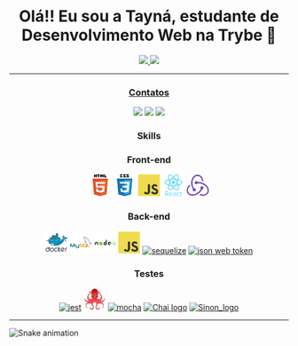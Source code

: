 <h1 align="center"> Olá!! Eu sou a Tayná, estudante de Desenvolvimento Web na Trybe 🚀 </h1>
<div align="center">
  <a href="https://github.com/Tayna-Silva-Macedo">
  <img height="160em" src="https://github-readme-stats.vercel.app/api?username=Tayna-Silva-Macedo&show_icons=true&theme=dracula&include_all_commits=true&count_private=true"/>
  <img height="160em" src="https://github-readme-stats.vercel.app/api/top-langs/?username=Tayna-Silva-Macedo&layout=compact&langs_count=7&theme=dracula"/>
</div>
  
---

<h3 align="center">Contatos</h3>

<div align="center"> 
  <a href="https://www.instagram.com/tayna_macedo_/" target="_blank"><img src="https://img.shields.io/badge/-Instagram-%23E4405F?style=for-the-badge&logo=instagram&logoColor=white" target="_blank"></a>
  <a href="https://www.linkedin.com/in/tayna-macedo/" target="_blank"><img src="https://img.shields.io/badge/-LinkedIn-%230077B5?style=for-the-badge&logo=linkedin&logoColor=white" target="_blank"></a>
  <a href = "mailto:tayna_sm1996@hotmail.com"><img src="https://img.shields.io/badge/Microsoft_Outlook-0078D4?style=for-the-badge&logo=microsoft-outlook&logoColor=white" target="_blank"></a>
</div>
  
<h3 align="center"> Skills </h3>

<h3 align="center"> Front-end </h3>

<p align="center">
  <a href="https://www.w3schools.com/html" target="_blank" rel="noreferrer"><img src="https://raw.githubusercontent.com/devicons/devicon/master/icons/html5/html5-original-wordmark.svg" alt="html5" width="40" height="40"/></a>
  <a href="https://www.w3schools.com/css/" target="_blank" rel="noreferrer"><img src="https://raw.githubusercontent.com/devicons/devicon/master/icons/css3/css3-original-wordmark.svg" alt="css3" width="40" height="40"/></a>
  <a href="https://developer.mozilla.org/en-US/docs/Web/JavaScript" target="_blank" rel="noreferrer"><img src="https://raw.githubusercontent.com/devicons/devicon/master/icons/javascript/javascript-original.svg" alt="javascript" width="40" height="40"/></a>
  <a href="https://reactjs.org/" target="_blank" rel="noreferrer"><img src="https://raw.githubusercontent.com/devicons/devicon/master/icons/react/react-original-wordmark.svg" alt="react" width="40" height="40"/></a>
  <a href="https://redux.js.org" target="_blank" rel="noreferrer"><img src="https://raw.githubusercontent.com/devicons/devicon/master/icons/redux/redux-original.svg" alt="redux" width="40" height="40"/></a>
</p>

<h3 align="center"> Back-end </h3>

<p align="center">
  <a href="https://www.docker.com/" target="_blank" rel="noreferrer"><img src="https://raw.githubusercontent.com/devicons/devicon/master/icons/docker/docker-original-wordmark.svg" alt="docker" width="40" height="40"/></a>
  <a href="https://www.mysql.com/" target="_blank" rel="noreferrer"><img src="https://raw.githubusercontent.com/devicons/devicon/master/icons/mysql/mysql-original-wordmark.svg" alt="mysql" width="40" height="40"/></a>
  <a href="https://nodejs.org" target="_blank" rel="noreferrer"><img src="https://raw.githubusercontent.com/devicons/devicon/master/icons/nodejs/nodejs-original-wordmark.svg" alt="nodejs" width="40" height="40"/></a>
  <a href="https://developer.mozilla.org/en-US/docs/Web/JavaScript" target="_blank" rel="noreferrer"><img src="https://raw.githubusercontent.com/devicons/devicon/master/icons/javascript/javascript-original.svg" alt="javascript" width="40" height="40"/></a>
  <a href="https://sequelize.org/" target="_blank" rel="noreferrer"><img src="https://cdn.jsdelivr.net/gh/devicons/devicon/icons/sequelize/sequelize-original.svg" alt="sequelize" width="40" height="40"/></a>
  <a href="https://jwt.io/" target="_blank" rel="noreferrer"><img src="https://img.icons8.com/color/48/000000/java-web-token.png" alt="json web token" width="40" height="40"/></a>
</p>

<h3 align="center"> Testes </h3>

<p align="center">
  <a href="https://jestjs.io" target="_blank" rel="noreferrer"><img src="https://www.vectorlogo.zone/logos/jestjsio/jestjsio-icon.svg" alt="jest" width="40" height="40"/></a>
  <a href="https://testing-library.com/docs/" target="_blank" rel="noreferrer"><img src="https://raw.githubusercontent.com/testing-library/dom-testing-library/main/other/octopus.png" height="40" width="40" alt="Testing Library" /></a>
  <a href="https://mochajs.org" target="_blank" rel="noreferrer"><img src="https://www.vectorlogo.zone/logos/mochajs/mochajs-icon.svg" alt="mocha" width="40" height="40"/></a>
  <a href="https://www.chaijs.com" target="_blank" rel="noreferrer"><img src="https://opencollective-production.s3-us-west-1.amazonaws.com/76dc6780-9bb2-11e8-927c-71f29759abab.png" height="40" alt="Chai logo"/></a>
  <a href="https://sinonjs.org" target="_blank" rel="noreferrer"><img src="https://sinonjs.org/assets/images/logo.png" height="45" alt="Sinon_logo"/></a>
</p>

---
  
![Snake animation](https://github.com/Tayna-Silva-Macedo/Tayna-Silva-Macedo/blob/output/github-contribution-grid-snake.svg)
